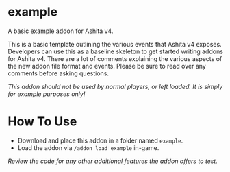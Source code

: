 # example

A basic example addon for Ashita v4.

This is a basic template outlining the various events that Ashita v4 exposes. Developers can use this as a baseline skeleton to get started writing addons for Ashita v4. There are a lot of comments explaining the various aspects of the new addon file format and events. Please be sure to read over any comments before asking questions.

_This addon should not be used by normal players, or left loaded. It is simply for example purposes only!_

# How To Use

  * Download and place this addon in a folder named `example`.
  * Load the addon via `/addon load example` in-game.

_Review the code for any other additional features the addon offers to test._